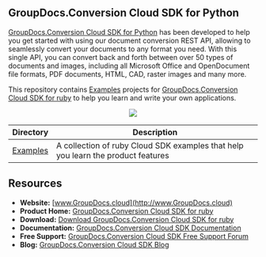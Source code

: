 ## GroupDocs.Conversion Cloud SDK for Python

[GroupDocs.Conversion Cloud SDK for Python](https://products.groupdocs.cloud/conversion) has been developed to help you get started with using our document conversion REST API, allowing to seamlessly convert your documents to any format you need. With this single API, you can convert back and forth between over 50 types of documents and images, including all Microsoft Office and OpenDocument file formats, PDF documents, HTML, CAD, raster images and many more.

This repository contains [Examples](Examples) projects for [GroupDocs.Conversion Cloud SDK for ruby](https://products.groupdocs.cloud/conversion) to help you learn and write your own applications.

<p align="center">

  <a title="Download complete GroupDocs.Conversion Cloud SDK Examples for Python source code" href="https://github.com/groupdocs-conversion-cloud/groupdocs-conversion-cloud-ruby-samples-/archive/master.zip">
	<img src="https://raw.github.com/AsposeExamples/java-examples-dashboard/master/images/downloadZip-Button-Large.png" />
  </a>
</p>

Directory | Description
--------- | -----------
[Examples](Examples)  | A collection of ruby Cloud SDK examples that help you learn the product features

## Resources

+ **Website:** [www.GroupDocs.cloud](http://www.GroupDocs.cloud)
+ **Product Home:** [GroupDocs.Conversion Cloud SDK for ruby](https://products.groupdocs.cloud/conversion)
+ **Download:** [Download GroupDocs.Conversion Cloud SDK for ruby](https://www.npmjs.com/package/groupdocs-conversion-cloud)
+ **Documentation:** [GroupDocs.Conversion Cloud SDK Documentation](https://docs.groupdocs.cloud/display/conversioncloud/Home)
+ **Free Support:** [GroupDocs.Conversion Cloud SDK Free Support Forum](https://forum.groupdocs.cloud/c/conversion)
+ **Blog:** [GroupDocs.Conversion Cloud SDK Blog](https://blog.groupdocs.cloud/category/conversion/)